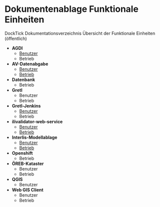 # Dokumentenablage Funktionale Einheiten
DockTick Dokumentationsverzeichnis Übersicht der Funktionale Einheiten (öffentlich)

* **AGDI**
  * [Benutzer](https://github.com/bjsvwcur/Dokumentenablage_Funktionale_Einheiten/blob/master/AGDI/AGDI.md)
  * Betrieb
* **AV-Datenabgabe**
  * [Benutzer](https://github.com/sogis/av_datenabgabe_ng)
  * [Betrieb](https://github.com/sogis/openshift-templates/tree/master/av-datenabgabe)
* **Datenbank**
  * Betrieb
* **Gretl**
  * Benutzer
  * Betrieb
* **Gretl-Jenkins**
  * [Benutzer](https://github.com/bjsvwcur/Dokumentenablage_Funktionale_Einheiten/blob/master/Gretl-Jenkins/Gretl-Jenkins.md)
  * Betrieb
* **ilivalidator-web-service**
  * [Benutzer](https://github.com/bjsvwcur/Dokumentenablage_Funktionale_Einheiten/blob/master/ilivalidator-web-service/ilivalidator-web-service.md)
  * [Betrieb](https://github.com/sogis/openshift-templates/tree/master/ilivalidator)
* **Interlis-Modellablage**
  * [Benutzer](https://github.com/bjsvwcur/Dokumentenablage_Funktionale_Einheiten/blob/master/INTERLIS-Modellablage/INTERLIS-Modellablage.md)
  * [Betrieb](https://github.com/sogis/openshift-templates/tree/master/interlis-repository)
* **Openshift**
  * Betrieb
* **ÖREB-Kataster**
  * Benutzer
  * Betrieb
* **QGIS**
  * Benutzer
* **Web GIS Client**
  * Benutzer
  * Betrieb
